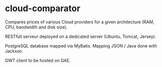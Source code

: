 cloud-comparator
================

Compares prices of various Cloud providers for a given architecture (RAM, CPU, bandwidth and disk size).

RESTfull serveur deployed on a dedicated server (Ubuntu, Tomcat, Jersey).

PostgreSQL database mapped via MyBatis. Mapping JSON / Java done with Jackson.

GWT client to be hosted on GAE.


